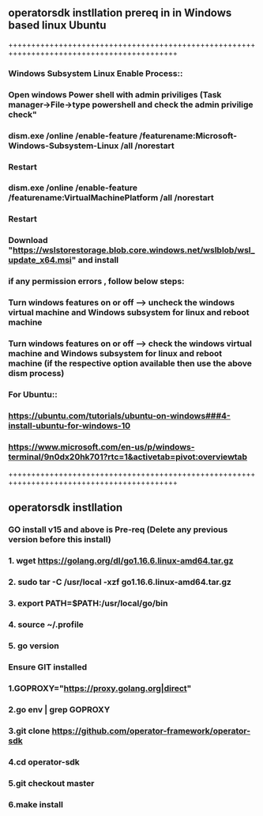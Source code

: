## operatorsdk instllation prereq in in Windows based linux Ubuntu
+++++++++++++++++++++++++++++++++++++++++++++++++++++++++++++++++++++++++++++++++++++++++++
### Windows Subsystem Linux Enable Process::
### Open windows Power shell with admin priviliges (Task manager->File->type powershell and check the admin privilige check"
### dism.exe /online /enable-feature /featurename:Microsoft-Windows-Subsystem-Linux /all /norestart
### Restart
### dism.exe /online /enable-feature /featurename:VirtualMachinePlatform /all /norestart
### Restart
### Download "https://wslstorestorage.blob.core.windows.net/wslblob/wsl_update_x64.msi" and install 
### if any permission errors , follow below steps:
### Turn windows features on or off --> uncheck the windows virtual machine and Windows subsystem for linux and reboot machine
### Turn windows features on or off --> check the windows virtual machine and Windows subsystem for linux and reboot machine (if the respective option available then use the above dism process)
### For Ubuntu::
### https://ubuntu.com/tutorials/ubuntu-on-windows###4-install-ubuntu-for-windows-10
### https://www.microsoft.com/en-us/p/windows-terminal/9n0dx20hk701?rtc=1&activetab=pivot:overviewtab
+++++++++++++++++++++++++++++++++++++++++++++++++++++++++++++++++++++++++++++++++++++++++++
## operatorsdk instllation 
### GO install v15 and above is Pre-req  (Delete any previous version before this install)
### 1. wget https://golang.org/dl/go1.16.6.linux-amd64.tar.gz
### 2. sudo tar -C /usr/local -xzf go1.16.6.linux-amd64.tar.gz
### 3. export PATH=$PATH:/usr/local/go/bin
### 4. source ~/.profile
### 5. go version

### Ensure GIT installed
### 1.GOPROXY="https://proxy.golang.org|direct"
### 2.go env | grep GOPROXY
### 3.git clone https://github.com/operator-framework/operator-sdk
### 4.cd operator-sdk
### 5.git checkout master
### 6.make install

